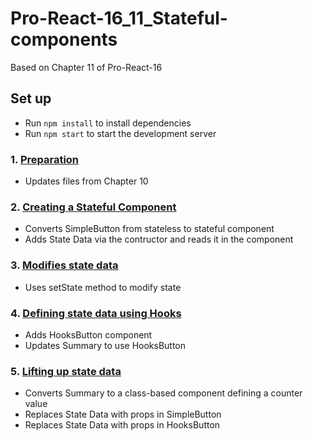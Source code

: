# Pro-React-16_11_Stateful-components

Based on Chapter 11 of Pro-React-16

## Set up 

- Run `npm install` to install dependencies
- Run `npm start` to start the development server

### 1. [Preparation](https://github.com/davidtrussler/Pro-React-16_11_Stateful-components/tree/Preparation)

- Updates files from Chapter 10 

### 2. [Creating a Stateful Component](https://github.com/davidtrussler/Pro-React-16_11_Stateful-components/tree/Create-Stateful-Component)

- Converts SimpleButton from stateless to stateful component
- Adds State Data via the contructor and reads it in the component

### 3. [Modifies state data](https://github.com/davidtrussler/Pro-React-16_11_Stateful-components/tree/Modify-state-data)

- Uses setState method to modify state

### 4. [Defining state data using Hooks](https://github.com/davidtrussler/Pro-React-16_11_Stateful-components/tree/Defining-State-Data-with-Hooks)

- Adds HooksButton component
- Updates Summary to use HooksButton

### 5. [Lifting up state data](https://github.com/davidtrussler/Pro-React-16_11_Stateful-components/tree/Lifting-up-State-Data)

- Converts Summary to a class-based component defining a counter value
- Replaces State Data with props in SimpleButton
- Replaces State Data with props in HooksButton
